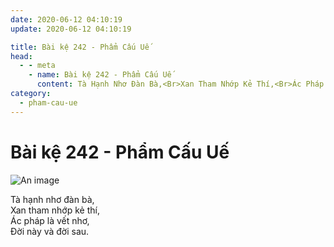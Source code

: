 ```yaml
---
date: 2020-06-12 04:10:19
update: 2020-06-12 04:10:19

title: Bài kệ 242 - Phẩm Cấu Uế
head:
  - - meta
    - name: Bài kệ 242 - Phẩm Cấu Uế
      content: Tà Hạnh Nhơ Đàn Bà,<Br>Xan Tham Nhớp Kẻ Thí,<Br>Ác Pháp Là Vết Nhơ,<Br>Ðời Này Và Đời Sau.<Br>
category:
  - pham-cau-ue
---
```


# Bài kệ 242 - Phẩm Cấu Uế

![An image](/img/pham-cau-ue/pham-cau-ue-242.jpg)

Tà hạnh nhơ đàn bà,<br>Xan tham nhớp kẻ thí,<br>Ác pháp là vết nhơ,<br>Ðời này và đời sau.<br>
